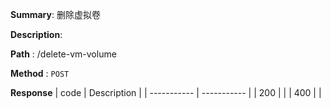 **Summary**: 删除虚拟卷

**Description**:

**Path** : /delete-vm-volume

**Method** : `POST`

**Response**
| code      | Description |
| ----------- | ----------- |
|  200   |       |
|  400   |       |

